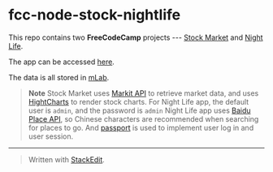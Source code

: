 fcc-node-stock-nightlife
===================

This repo contains two **FreeCodeCamp** projects --- [Stock Market](https://www.freecodecamp.com/challenges/chart-the-stock-market) and [Night Life](https://www.freecodecamp.com/challenges/build-a-nightlife-coordination-app).

The app can be accessed [here](http://peaceful-tor-73822.herokuapp.com).

The data is all stored in [mLab](https://mlab.com).

>**Note**
>Stock Market uses [Markit API](http://dev.markitondemand.com/) to retrieve market data, and uses [HightCharts](http://www.highcharts.com/) to render stock charts.
>For Night Life app, the default user is `admin`, and the password is `admin`
>Night Life app uses [Baidu Place API](http://api.map.baidu.com/lbsapi/cloud/webservice-placeapi.htm), so Chinese characters are recommended when searching for places to go.
>And [passport](https://github.com/jaredhanson/passport) is used to implement user log in and user session.

----------

> Written with [StackEdit](https://stackedit.io/).